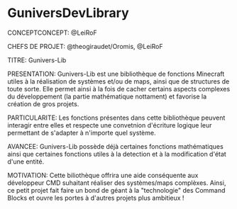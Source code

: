 # GuniversDevLibrary

CONCEPTCONCEPT: @LeiRoF

CHEFS DE PROJET: @theogiraudet/Oromis, @LeiRoF

TITRE: Gunivers-Lib

PRESENTATION: Gunivers-Lib est une bibliothèque de fonctions Minecraft utiles à la réalisation de systèmes et/ou de maps, ainsi que de structures de toute sorte. Elle permet ainsi à la fois de cacher certains aspects complexes du développement (la partie mathématique nottament) et favorise la création de gros projets.

PARTICULARITE:  Les fonctions présentes dans cette bibliothèque  peuvent interagir entre elles et respecte une convetnion d'écriture logique leur permettant de s'adapter à n'importe quel système.

AVANCEE:  Gunivers-Lib possède déjà certaines fonctions mathématiques ainsi que certaines fonctions utiles à la detection et à la modification d'état d'une entité.

MOTIVATION: Cette biliothèque offrira une aide conséquente aux développeur CMD suhaitant réaliser des systèmes/maps complèxes. Ainsi, ce petit projet fait faire un bond de géant à la "technologie" des Command Blocks et ouvre les portes à d'autres projets plus ambitieux ! 
